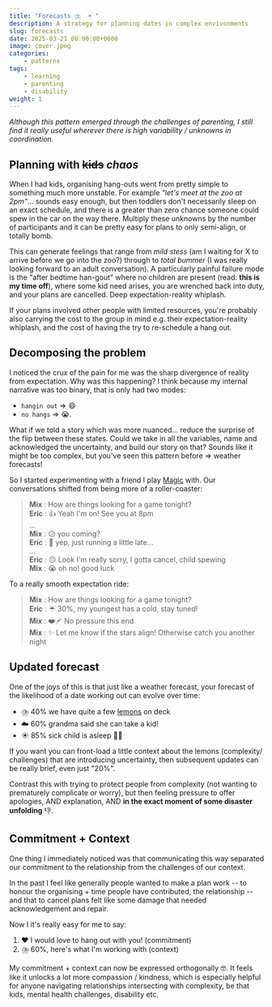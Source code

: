 ```yaml
---
title: "Forecasts ⛈️  ☀️ "
description: A strategy for planning dates in complex envivonments
slug: forecasts
date: 2025-03-21 00:00:00+0000
image: cover.jpeg
categories:
    - patterns
tags:
    - learning
    - parenting
    - disability
weight: 1
---
```


_Although this pattern emerged through the challenges of parenting, I still find
it really useful wherever there is high variability / unknowns in coordination._


## Planning with ~~kids~~ _chaos_

When I had kids, organising hang-outs went from pretty simple to something much
more unstable. For example _"let's meet at the zoo at 2pm"_... sounds easy
enough, but then toddlers don't necessarily sleep on an exact schedule, and
there is a greater than zero chance someone could spew in the car on the way
there. Multiply these unknowns by the number of participants and it can be
pretty easy for plans to only semi-align, or totally bomb.

This can generate feelings that range from _mild stess_ (am I waiting for X to
arrive before we go into the zoo?) through to _total bummer_ (I was really
looking forward to an adult conversation). A particularly painful failure mode
is the "after bedtime han-gout" where no children are present (read: **this is
my time off**), where some kid need arises, you are wrenched back into duty, and
your plans are cancelled. Deep expectation-reality whiplash.

If your plans involved other people with limited resources, you're probably
also carrying the cost to the group in mind e.g. their expectation-reality
whiplash, and the cost of having the try to re-schedule a hang out.


## Decomposing the problem

I noticed the crux of the pain for me was the sharp divergence of reality from
expectation. Why was this happening? I think because my internal narrative was
too binary, that is only had two modes:
- `hangin out` ⇒ :smile:
- `no hangs` ⇒ :sob:.

What if we told a story which was more nuanced... reduce the surprise of the
flip between these states. Could we take in all the variables, name and
acknowledged the uncertainty, and build our story on that? Sounds like it might
be too complex, but you've seen this pattern before ⇒ weather forecasts!

So I started experimenting with a friend I play
[Magic](https://cubecobra.com/cube/list/peach?view=spoiler) with. Our
conversations shifted from being more of a roller-coaster: 

> **Mix** : How are things looking for a game tonight? <br />
> **Eric** : :+1: Yeah I'm on! See you at 8pm <br />
>   ... <br />
> **Mix** : 😕 you coming? <br />
> **Eric** : 👀 yep, just running a little late... <br />
>   ... <br />
> **Eric** : 😔 Look I'm really sorry, I gotta cancel, child spewing<br />
> **Mix** : 😭 oh no! good luck


To a really smooth expectation ride:

> **Mix** : How are things looking for a game tonight? <br />
> **Eric** : ☔ 30%, my youngest has a cold, stay tuned! <br />
> **Mix** : ❤️‍🩹 No pressure this end<br />
> **Mix** : ✨ Let me know if the stars align! Otherwise catch you another night


## Updated forecast

One of the joys of this is that just like a weather forecast, your forecast of 
the likelihood of a date working out can evolve over time:

- ⛈️  40% we have quite a few [lemons](/p/lemons) on deck
- ☁️  60% grandma said she can take a kid!
- ☀️  85% sick child is asleep 🙌🤞

If you want you can front-load a little context about the lemons (complexity/
challenges) that are introducing uncertainty, then subsequent updates can be really
brief, even just "20%".

Contrast this with trying to protect people from complexity (not wanting to
prematurely complicate or worry), but then feeling pressure to offer apologies,
AND explanation, AND **in the exact moment of some disaster unfolding** :-1:.


## Commitment + Context

One thing I immediately noticed was that communicating this way separated our
commitment to the relationship from the challenges of our context.

In the past I feel like generally people wanted to make a plan work -- to honour
the organising + time people have contributed, the relationship -- and that to
cancel plans felt like some damage that needed acknowledgement and repair.

Now I it's really easy for me to say:
1. :heart: I would love to hang out with you! (commitment)
2. ⛈️  60%, here's what I'm working with (context)

My commitment + context can now be expressed orthogonally 🤓. It feels like it
unlocks a lot more compassion / kindness, which is especially helpful for anyone
navigating relationships intersecting with complexity, be that kids, mental
health challenges, disability etc.

